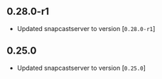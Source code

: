 ## 0.28.0-r1
- Updated snapcastserver to version [`0.28.0-r1`]
## 0.25.0
- Updated snapcastserver to version [`0.25.0`]